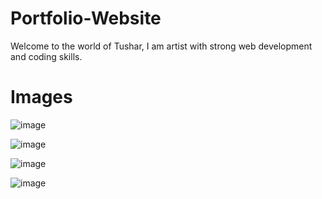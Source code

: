 # Portfolio-Website
Welcome to the world of Tushar, I am artist with strong web development and coding skills.

# Images

![image](https://github.com/Tushar-Keshari/Portfolio-Website/assets/96391653/85170bdc-b241-40b5-81c6-56070f7e9ca7)

![image](https://github.com/Tushar-Keshari/Portfolio-Website/assets/96391653/77736226-0b60-47c0-ae28-22b3cc5e5165)

![image](https://github.com/Tushar-Keshari/Portfolio-Website/assets/96391653/b614e1da-e777-478d-8988-26c333ff6d8a)

![image](https://github.com/Tushar-Keshari/Portfolio-Website/assets/96391653/d0438ff0-ad0a-4659-8773-c204980f75a5)

